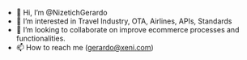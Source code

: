 - 👋 Hi, I’m @NizetichGerardo
- 👀 I’m interested in Travel Industry, OTA, Airlines, APIs, Standards
- 💞️ I’m looking to collaborate on improve ecommerce processes and functionalities.
- 📫 How to reach me (gerardo@xeni.com)

<!---
NizetichGerardo/NizetichGerardo is a ✨ special ✨ repository because its `README.md` (this file) appears on your GitHub profile.
You can click the Preview link to take a look at your changes.
--->
